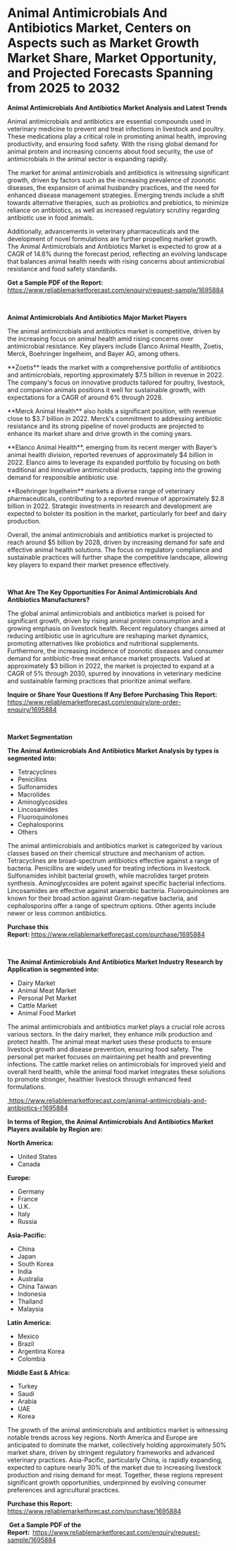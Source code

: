 <p><h1>Animal Antimicrobials And Antibiotics Market, Centers on Aspects such as Market Growth Market Share, Market Opportunity, and Projected Forecasts Spanning from 2025 to 2032</h1></p><p><strong>Animal Antimicrobials And Antibiotics Market Analysis and Latest Trends</strong></p>
<p><p>Animal antimicrobials and antibiotics are essential compounds used in veterinary medicine to prevent and treat infections in livestock and poultry. These medications play a critical role in promoting animal health, improving productivity, and ensuring food safety. With the rising global demand for animal protein and increasing concerns about food security, the use of antimicrobials in the animal sector is expanding rapidly.</p><p>The market for animal antimicrobials and antibiotics is witnessing significant growth, driven by factors such as the increasing prevalence of zoonotic diseases, the expansion of animal husbandry practices, and the need for enhanced disease management strategies. Emerging trends include a shift towards alternative therapies, such as probiotics and prebiotics, to minimize reliance on antibiotics, as well as increased regulatory scrutiny regarding antibiotic use in food animals.</p><p>Additionally, advancements in veterinary pharmaceuticals and the development of novel formulations are further propelling market growth. The Animal Antimicrobials and Antibiotics Market is expected to grow at a CAGR of 14.6% during the forecast period, reflecting an evolving landscape that balances animal health needs with rising concerns about antimicrobial resistance and food safety standards.</p></p>
<p><strong>Get a Sample PDF of the Report:&nbsp;</strong> <a href="https://www.reliablemarketforecast.com/enquiry/request-sample/1695884?utm_campaign=3165&utm_medium=2&utm_source=Github&utm_content=ia&utm_term=19042025&utm_id=animal-antimicrobials-and-antibiotics">https://www.reliablemarketforecast.com/enquiry/request-sample/1695884</a></p>
<p>&nbsp;</p>
<p><strong>Animal Antimicrobials And Antibiotics Major Market Players</strong></p>
<p><p>The animal antimicrobials and antibiotics market is competitive, driven by the increasing focus on animal health amid rising concerns over antimicrobial resistance. Key players include Elanco Animal Health, Zoetis, Merck, Boehringer Ingelheim, and Bayer AG, among others.</p><p>**Zoetis** leads the market with a comprehensive portfolio of antibiotics and antimicrobials, reporting approximately $7.5 billion in revenue in 2022. The company's focus on innovative products tailored for poultry, livestock, and companion animals positions it well for sustainable growth, with expectations for a CAGR of around 6% through 2028.</p><p>**Merck Animal Health** also holds a significant position, with revenue close to $3.7 billion in 2022. Merck's commitment to addressing antibiotic resistance and its strong pipeline of novel products are projected to enhance its market share and drive growth in the coming years.</p><p>**Elanco Animal Health**, emerging from its recent merger with Bayer’s animal health division, reported revenues of approximately $4 billion in 2022. Elanco aims to leverage its expanded portfolio by focusing on both traditional and innovative antimicrobial products, tapping into the growing demand for responsible antibiotic use.</p><p>**Boehringer Ingelheim** markets a diverse range of veterinary pharmaceuticals, contributing to a reported revenue of approximately $2.8 billion in 2022. Strategic investments in research and development are expected to bolster its position in the market, particularly for beef and dairy production.</p><p>Overall, the animal antimicrobials and antibiotics market is projected to reach around $5 billion by 2028, driven by increasing demand for safe and effective animal health solutions. The focus on regulatory compliance and sustainable practices will further shape the competitive landscape, allowing key players to expand their market presence effectively.</p></p>
<p>&nbsp;</p>
<p><strong>What Are The Key Opportunities For Animal Antimicrobials And Antibiotics Manufacturers?</strong></p>
<p><p>The global animal antimicrobials and antibiotics market is poised for significant growth, driven by rising animal protein consumption and a growing emphasis on livestock health. Recent regulatory changes aimed at reducing antibiotic use in agriculture are reshaping market dynamics, promoting alternatives like probiotics and nutritional supplements. Furthermore, the increasing incidence of zoonotic diseases and consumer demand for antibiotic-free meat enhance market prospects. Valued at approximately $3 billion in 2022, the market is projected to expand at a CAGR of 5% through 2030, spurred by innovations in veterinary medicine and sustainable farming practices that prioritize animal welfare.</p></p>
<p><strong>Inquire or Share Your Questions If Any Before Purchasing This Report:</strong> <a href="https://www.reliablemarketforecast.com/enquiry/pre-order-enquiry/1695884?utm_campaign=3165&utm_medium=2&utm_source=Github&utm_content=ia&utm_term=19042025&utm_id=animal-antimicrobials-and-antibiotics">https://www.reliablemarketforecast.com/enquiry/pre-order-enquiry/1695884</a></p>
<p>&nbsp;</p>
<p><strong>Market Segmentation</strong></p>
<p><strong>The Animal Antimicrobials And Antibiotics Market Analysis by types is segmented into:</strong></p>
<p><ul><li>Tetracyclines</li><li>Penicillins</li><li>Sulfonamides</li><li>Macrolides</li><li>Aminoglycosides</li><li>Lincosamides</li><li>Fluoroquinolones</li><li>Cephalosporins</li><li>Others</li></ul></p>
<p><p>The animal antimicrobials and antibiotics market is categorized by various classes based on their chemical structure and mechanism of action. Tetracyclines are broad-spectrum antibiotics effective against a range of bacteria. Penicillins are widely used for treating infections in livestock. Sulfonamides inhibit bacterial growth, while macrolides target protein synthesis. Aminoglycosides are potent against specific bacterial infections. Lincosamides are effective against anaerobic bacteria. Fluoroquinolones are known for their broad action against Gram-negative bacteria, and cephalosporins offer a range of spectrum options. Other agents include newer or less common antibiotics.</p></p>
<p><strong>Purchase this Report:&nbsp;</strong><a href="https://www.reliablemarketforecast.com/purchase/1695884?utm_campaign=3165&utm_medium=2&utm_source=Github&utm_content=ia&utm_term=19042025&utm_id=animal-antimicrobials-and-antibiotics">https://www.reliablemarketforecast.com/purchase/1695884</a></p>
<p>&nbsp;</p>
<p><strong>The Animal Antimicrobials And Antibiotics Market Industry Research by Application is segmented into:</strong></p>
<p><ul><li>Dairy Market</li><li>Animal Meat Market</li><li>Personal Pet Market</li><li>Cattle Market</li><li>Animal Food Market</li></ul></p>
<p><p>The animal antimicrobials and antibiotics market plays a crucial role across various sectors. In the dairy market, they enhance milk production and protect health. The animal meat market uses these products to ensure livestock growth and disease prevention, ensuring food safety. The personal pet market focuses on maintaining pet health and preventing infections. The cattle market relies on antimicrobials for improved yield and overall herd health, while the animal food market integrates these solutions to promote stronger, healthier livestock through enhanced feed formulations.</p></p>
<p><a href="https://www.reliablemarketforecast.com/animal-antimicrobials-and-antibiotics-r1695884?utm_campaign=3165&utm_medium=2&utm_source=Github&utm_content=ia&utm_term=19042025&utm_id=animal-antimicrobials-and-antibiotics">&nbsp;https://www.reliablemarketforecast.com/animal-antimicrobials-and-antibiotics-r1695884</a></p>
<p><strong>In terms of Region, the Animal Antimicrobials And Antibiotics Market Players available by Region are:</strong></p>
<p>
    <p> <strong> North America: </strong>
        <ul>
            <li>United States</li>
            <li>Canada</li>
        </ul>
        </p> 
    <p> <strong> Europe: </strong>
        <ul>
            <li>Germany</li>
            <li>France</li>
            <li>U.K.</li>
            <li>Italy</li>
            <li>Russia</li>
        </ul>
        </p> 
    <p> <strong> Asia-Pacific: </strong>
        <ul>
            <li>China</li>
            <li>Japan</li>
            <li>South Korea</li>
            <li>India</li>
            <li>Australia</li>
            <li>China Taiwan</li>
            <li>Indonesia</li>
            <li>Thailand</li>
            <li>Malaysia</li>
        </ul>
        </p> 
    <p> <strong> Latin America: </strong>
        <ul>
            <li>Mexico</li>
            <li>Brazil</li>
            <li>Argentina Korea</li>
            <li>Colombia</li>
        </ul>
        </p> 
    <p> <strong> Middle East & Africa: </strong>
        <ul>
            <li>Turkey</li>
            <li>Saudi</li>
            <li>Arabia</li>
            <li>UAE</li>
            <li>Korea</li>
        </ul>
    </p>
    </p>
<p><p>The growth of the animal antimicrobials and antibiotics market is witnessing notable trends across key regions. North America and Europe are anticipated to dominate the market, collectively holding approximately 50% market share, driven by stringent regulatory frameworks and advanced veterinary practices. Asia-Pacific, particularly China, is rapidly expanding, expected to capture nearly 30% of the market due to increasing livestock production and rising demand for meat. Together, these regions represent significant growth opportunities, underpinned by evolving consumer preferences and agricultural practices.</p></p>
<p><strong>Purchase this Report: </strong><a href="https://www.reliablemarketforecast.com/purchase/1695884?utm_campaign=3165&utm_medium=2&utm_source=Github&utm_content=ia&utm_term=19042025&utm_id=animal-antimicrobials-and-antibiotics">https://www.reliablemarketforecast.com/purchase/1695884</a></p>
<p>&nbsp;<strong>Get a Sample PDF of the Report:&nbsp;&nbsp;</strong><a href="https://www.reliablemarketforecast.com/enquiry/request-sample/1695884?utm_campaign=3165&utm_medium=2&utm_source=Github&utm_content=ia&utm_term=19042025&utm_id=animal-antimicrobials-and-antibiotics">https://www.reliablemarketforecast.com/enquiry/request-sample/1695884</a></p>
<p><strong></strong></p>
<p><p></p><p></p><p></p></p>